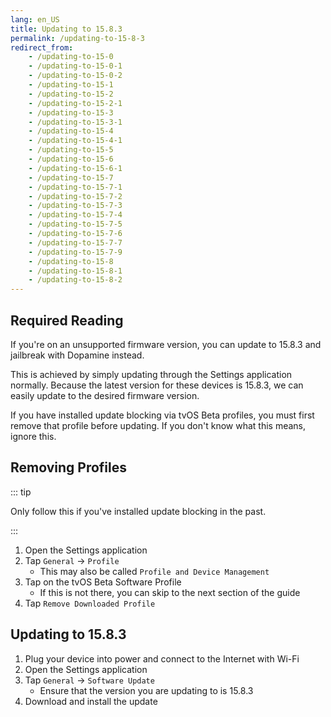 ```yaml
---
lang: en_US
title: Updating to 15.8.3
permalink: /updating-to-15-8-3
redirect_from:
    - /updating-to-15-0
    - /updating-to-15-0-1
    - /updating-to-15-0-2
    - /updating-to-15-1
    - /updating-to-15-2
    - /updating-to-15-2-1
    - /updating-to-15-3
    - /updating-to-15-3-1
    - /updating-to-15-4
    - /updating-to-15-4-1
    - /updating-to-15-5
    - /updating-to-15-6
    - /updating-to-15-6-1
    - /updating-to-15-7
    - /updating-to-15-7-1
    - /updating-to-15-7-2
    - /updating-to-15-7-3
    - /updating-to-15-7-4
    - /updating-to-15-7-5
    - /updating-to-15-7-6
    - /updating-to-15-7-7
    - /updating-to-15-7-9
    - /updating-to-15-8
    - /updating-to-15-8-1
    - /updating-to-15-8-2
---
```


## Required Reading

If you're on an unsupported firmware version, you can update to 15.8.3 and jailbreak with Dopamine instead.

This is achieved by simply updating through the Settings application normally. Because the latest version for these devices is 15.8.3, we can easily update to the desired firmware version.

If you have installed update blocking via tvOS Beta profiles, you must first remove that profile before updating. If you don't know what this means, ignore this.

## Removing Profiles

::: tip

Only follow this if you've installed update blocking in the past.

:::

1. Open the Settings application
1. Tap `General` -> `Profile`
    - This may also be called `Profile and Device Management`
1. Tap on the tvOS Beta Software Profile
    - If this is not there, you can skip to the next section of the guide
1. Tap `Remove Downloaded Profile`

## Updating to 15.8.3

1. Plug your device into power and connect to the Internet with Wi-Fi
1. Open the Settings application
1. Tap `General` -> `Software Update`
    - Ensure that the version you are updating to is 15.8.3
1. Download and install the update

